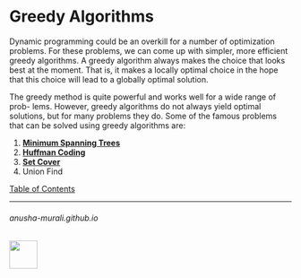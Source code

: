 # Greedy Algorithms

Dynamic programming could be an overkill for a number of optimization problems. For these problems, we can come up with simpler, more efficient greedy algorithms. A greedy algorithm always makes the choice that looks best at the moment. That is, it makes a locally optimal choice in the hope that this choice will lead to a globally optimal solution. 

The greedy method is quite powerful and works well for a wide range of prob- lems. However, greedy algorithms do not always yield optimal solutions, but for many problems they do. Some of the famous problems that can be solved using greedy algorithms are:
1. **[Minimum Spanning Trees](./mst.md)**
2. **[Huffman Coding](./huffman.md)**
3. **[Set Cover](./set_cover.md)**
4. Union Find

[Table of Contents](./index.md)

* * *
###### anusha-murali.github.io

<img src="https://github.com/anusha-murali/anusha-murali.github.io/assets/111596338/639243aa-2857-4595-a65a-7852762bb002" width="50" height="50"/>

